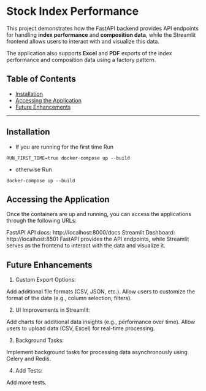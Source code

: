 # Stock Index Performance

This project demonstrates how the FastAPI backend provides API endpoints for handling **index performance** and **composition data**, while the Streamlit frontend allows users to interact with and visualize this data.

The application also supports **Excel** and **PDF** exports of the index performance and composition data using a factory pattern.

## Table of Contents
- [Installation](#installation)
- [Accessing the Application](#accessing-the-application)
- [Future Enhancements](#future-enhancements)

---

## Installation
- If you are running for the first time
Run
```
RUN_FIRST_TIME=true docker-compose up --build
```
- otherwise
Run
```
docker-compose up --build
```

## Accessing the Application

Once the containers are up and running, you can access the applications through the following URLs:

FastAPI API docs: http://localhost:8000/docs
Streamlit Dashboard: http://localhost:8501
FastAPI provides the API endpoints, while Streamlit serves as the frontend to interact with the data and visualize it.

## Future Enhancements

1. Custom Export Options:

Add additional file formats (CSV, JSON, etc.).
Allow users to customize the format of the data (e.g., column selection, filters).

2. UI Improvements in Streamlit:

Add charts for additional data insights (e.g., performance over time).
Allow users to upload data (CSV, Excel) for real-time processing.

3. Background Tasks:

Implement background tasks for processing data asynchronously using Celery and Redis.

4. Add Tests:

Add more tests.
